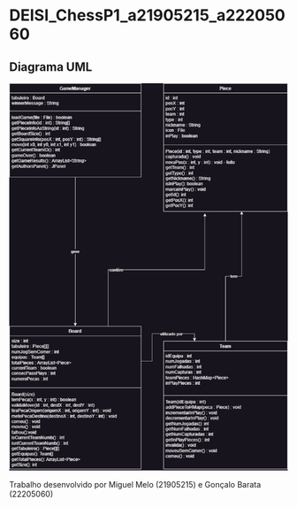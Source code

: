 # DEISI_ChessP1_a21905215_a22205060

## Diagrama UML
![](Diagrama.png?raw=true "Diagrama UML")

Trabalho desenvolvido por Miguel Melo (21905215) e Gonçalo Barata (22205060)
